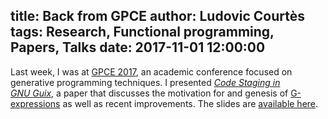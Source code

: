 title: Back from GPCE
author: Ludovic Courtès
tags: Research, Functional programming, Papers, Talks
date: 2017-11-01 12:00:00
---

Last week, I was at [GPCE
2017](https://conf.researchr.org/track/gpce-2017/gpce-2017-GPCE-2017),
an academic conference focused on generative programming techniques.  I
presented [_Code Staging in
GNU Guix_](https://hal.inria.fr/hal-01580582/en), a paper that discusses
the motivation for and genesis of
[G-expressions](https://www.gnu.org/software/guix/manual/en/html_node/G_002dExpressions.html)
as well as recent improvements.  The slides are [available
here](https://www.gnu.org/software/guix/guix-gpce-20171023.pdf).
